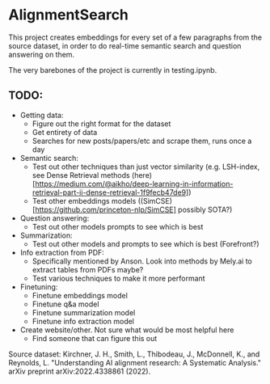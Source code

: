 # AlignmentSearch

This project creates embeddings for every set of a few paragraphs from the source dataset, in order to do real-time semantic search and question answering on them.

The very barebones of the project is currently in testing.ipynb.

## TODO:
- Getting data:
    - Figure out the right format for the dataset
    - Get entirety of data
    - Searches for new posts/papers/etc and scrape them, runs once a day
- Semantic search:
    - Test out other techniques than just vector similarity (e.g. LSH-index, see Dense Retrieval methods (here)[https://medium.com/@aikho/deep-learning-in-information-retrieval-part-ii-dense-retrieval-1f9fecb47de9])
    - Test other embeddings models ((SimCSE)[https://github.com/princeton-nlp/SimCSE] possibly SOTA?)
- Question answering:
    - Test out other models prompts to see which is best
- Summarization:
    - Test out other models and prompts to see which is best (Forefront?)
- Info extraction from PDF:
    - Specifically mentioned by Anson. Look into methods by Mely.ai to extract tables from PDFs maybe?
    - Test various techniques to make it more performant
- Finetuning:
    - Finetune embeddings model
    - Finetune q&a model
    - Finetune summarization model
    - Finetune info extraction model
- Create website/other. Not sure what would be most helpful here
    - Find someone that can figure this out

Source dataset: Kirchner, J. H., Smith, L., Thibodeau, J., McDonnell, K., and Reynolds, L. "Understanding AI alignment research: A Systematic Analysis." arXiv preprint arXiv:2022.4338861 (2022).